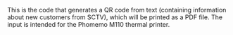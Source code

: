 This is the code that generates a QR code from text (containing information about new customers from SCTV), which will be printed as a PDF file.
The input is intended for the Phomemo M110 thermal printer.
